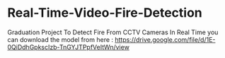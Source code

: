 # Real-Time-Video-Fire-Detection
Graduation Project To Detect Fire From CCTV Cameras In Real Time
you can download the model from here : https://drive.google.com/file/d/1E-0QiDdhGpkscIzb-TnGYJTPpfVeItWn/view
